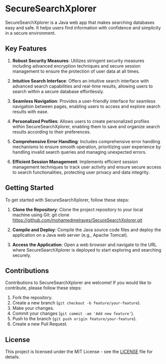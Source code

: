 # SecureSearchXplorer

SecureSearchXplorer is a Java web app that makes searching databases easy and safe. It helps users find information with confidence and simplicity in a secure environment.


## Key Features

1. **Robust Security Measures**: Utilizes stringent security measures including advanced encryption techniques and secure session management to ensure the protection of user data at all times.

2. **Intuitive Search Interface**: Offers an intuitive search interface with advanced search capabilities and real-time results, allowing users to search within a secure database effortlessly.

3. **Seamless Navigation**: Provides a user-friendly interface for seamless navigation between pages, enabling users to access and explore search results with ease.

4. **Personalized Profiles**: Allows users to create personalized profiles within SecureSearchXplorer, enabling them to save and organize search results according to their preferences.

5. **Comprehensive Error Handling**: Includes comprehensive error handling mechanisms to ensure smooth operation, prioritizing user experience by handling invalid search queries and managing unexpected errors.

6. **Efficient Session Management**: Implements efficient session management techniques to track user activity and ensure secure access to search functionalities, protecting user privacy and data integrity.

## Getting Started

To get started with SecureSearchXplorer, follow these steps:

1. **Clone the Repository**: Clone the project repository to your local machine using Git:
   git clone https://github.com/mohamedmelrayes/SecureSearchXplorer.git
   
2. **Compile and Deploy**: Compile the Java source code files and deploy the application on a Java web server (e.g., Apache Tomcat).

3. **Access the Application**: Open a web browser and navigate to the URL where SecureSearchXplorer is deployed to start exploring and searching securely.

## Contributions

Contributions to SecureSearchXplorer are welcome! If you would like to contribute, please follow these steps:

1. Fork the repository.
2. Create a new branch (`git checkout -b feature/your-feature`).
3. Make your changes.
4. Commit your changes (`git commit -am 'Add new feature'`).
5. Push to the branch (`git push origin feature/your-feature`).
6. Create a new Pull Request.

## License

This project is licensed under the MIT License - see the [LICENSE](LICENSE) file for details.

